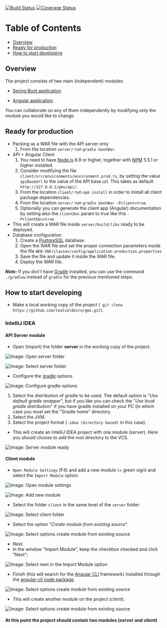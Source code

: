 [![Build Status](https://travis-ci.org/lealceldeiro/gms.svg?branch=master)](https://travis-ci.org/lealceldeiro/gms)
[![Coverage Status](https://coveralls.io/repos/github/lealceldeiro/gms/badge.svg?branch=master)](https://coveralls.io/github/lealceldeiro/gms?branch=master)

# Table of Contents
* [Overview](#overview)
* [Ready for production](#ready-for-production)
* [How to start developing](#how-to-start-developing)


## Overview
The project consists of two main (independent) modules:

 - [Spring Boot application](./server)
   
 - [Angular application](./client)
  
  You can collaborate on any of them independently by modifying only the module you would like to change.

## Ready for production
* Packing as a WAR file with the API server only
  1. From the location `server/` run `gradle bootWar`.
* API + Angular Client
  1. You need to have [Node.js][4] 8.9 or higher, together with [NPM][7] 5.5.1 or higher installed.
  2. Consider modifying the file `client/src/environments/environment.prod.ts`, by setting the value `apiBaseUrl` to the value of the API base url. This takes as default `http://127.0.0.1/gms/api/`.
  3. From the location `client/` run `npm install` in order to install all client package dependencies.
  4. From the location `server/` run `gradle bootWar -Pclient=true`.
  5. Optionally you can generate the client app (Angular) documentation by setting also the `clientDoc` param to true like this `-PclientDoc=true`.
* This will create a WAR file inside `server/build/libs` ready to be deployed.
* Database configuration
  1. Create a [PostgreSQL][5] database.
  2. Open the WAR file and set the proper connection parameters inside the file `WEB-INF/classes/config/application-production.properties`
  3. Save the file and update it inside the WAR file.
  4. Deploy the WAR file.

_**Note:**_ If you don't have [Gradle][6] installed, you can use the command `./gradlew` instead of `gradle` for the previous mentioned steps.

## How to start developing
* Make a local working copy of the project (` git clone https://github.com/lealceldeiro/gms.git`).

### IntelliJ IDEA
#### API Server module
* Open (import) the folder **server** in the working copy of the project.

![Image: Open server folder](./help/images/1-server-open-home.idea.png)

![Image: Select server folder](./help/images/2-server-select-folder.idea.png)

* Configure the [gradle][1] options.

![Image: Configure gradle options](./help/images/3-server-gradle-config.png)

  1. Select the distribution of gradle to be used. The default option is "_Use default gradle wrapper_", but if you like you can check the "_Use local gradle distribution_" if you have gradle installed on your PC (in which case you must set the "Gradle home" directory.
  2. Select the JVM.
  3. Select the project format (`.idea (directory based)` in this case).
* This will create an IntelliJ IDEA project with one module (_server_). Here you should choose to add the root directory to the VCS.

![Image: Server module ready](./help/images/4-server-module-ready.png)

#### Client module
* `Open Module Settings` (F4) and add a new module (+ green sign) and select the `Import Module` option.

![Image: Open module settings](./help/images/5-client-add-module.png)

![Image: Add new module](./help/images/6-client-import-module.png)

* Select the folder `client` in the same level of the `server` folder.

![Image: Select client folder](./help/images/7-client-select-folder.png)

* Select the option "_Create module from existing source_".

![Image: Select options create module from existing source](./help/images/8-client-create-module.png)

* _Next_.
* In the window "Import Module", keep the checkbox checked and click "Next";

![Image: Select next in the Import Module option](./help/images/9-client-import-sources.png)

* _Finish_ (this will search for the [Angular CLI][2] framework) installed through the [angular-cli node package][3].

![Image: Select options create module from existing source](./help/images/10-client-finish-import.png)

* This will create another module on the project (_client_).

![Image: Select options create module from existing source](./help/images/11-client-done.png)

#### At this point the project should contain two modules (_server_ and _client_)

[1]: https://gradle.org/
[2]: https://cli.angular.io/
[3]: https://www.npmjs.com/package/angular-cli
[4]: https://nodejs.org/en/
[5]: https://www.postgresql.org/
[6]: https://gradle.org/
[7]: https://www.npmjs.com/get-npm
